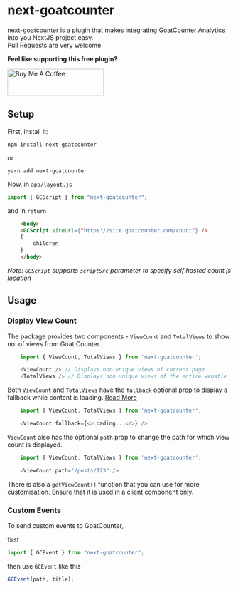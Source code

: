 # next-goatcounter

next-goatcounter is a plugin that makes integrating [GoatCounter](https://goatcounter.com) Analytics into you NextJS project easy.  
Pull Requests are very welcome.

**Feel like supporting this free plugin?**

<a href="https://www.buymeacoffee.com/HAliPunjabi" target="_blank"><img src="https://cdn.buymeacoffee.com/buttons/v2/default-yellow.png" alt="Buy Me A Coffee" style="height: 60px !important;width: 217px !important;" ></a>


## Setup

First, install it:

```
npm install next-goatcounter
```
or  
```
yarn add next-goatcounter
```

Now, in `app/layout.js`

```js
import { GCScript } from "next-goatcounter";
```
and in `return`

```html
    <body>
    <GCScript siteUrl={"https://site.goatcounter.com/count"} />
    {
        children
    }
    </body>
```
_Note: `GCScript` supports `scriptSrc` parameter to specify self hosted count.js location_

## Usage

### Display View Count

The package provides two components - `ViewCount` and `TotalViews` to show no. of views from Goat Counter.

```js
    import { ViewCount, TotalViews } from 'next-goatcounter';

    <ViewCount /> // Displays non-unique views of current page
    <TotalViews /> // Displays non-unique views of the entire webstie
```
Both `ViewCount` and `TotalViews` have the `fallback` optional prop to display a fallback while content is loading. [Read More](https://react.dev/reference/react/Suspense#displaying-a-fallback-while-content-is-loading)

```js
    import { ViewCount, TotalViews } from 'next-goatcounter';

    <ViewCount fallback={<>Loading...</>} />

```

`ViewCount` also has the optional `path` prop to change the path for which view count is displayed. 

```js
    import { ViewCount, TotalViews } from 'next-goatcounter';

    <ViewCount path="/posts/123" />
```

There is also a `getViewCount()` function that you can use for more customisation. Ensure that it is used in a client component only.


### Custom Events
To send custom events to GoatCounter,

first
```js
import { GCEvent } from "next-goatcounter";
```
then use `GCEvent` like this
```js
GCEvent(path, title);
```

